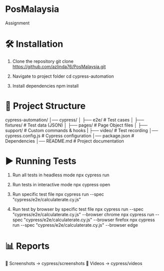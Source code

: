 # PosMalaysia
Assignment

# 🛠️ Installation
1. Clone the repository
git clone https://github.com/azlinda76/PosMalaysia.git

2. Navigate to project folder
cd cypress-automation

3. Install dependencies
npm install

# 📂 Project Structure
cypress-automation/
│── cypress/
│   ├── e2e/             # Test cases
│   ├── fixtures/        # Test data (JSON)
│   ├── pages/           # Page Object files
│   ├── support/         # Custom commands & hooks
|   ├── video/           # Test recording
│── cypress.config.js    # Cypress configuration
│── package.json         # Dependencies
│── README.md            # Project documentation

# ▶️ Running Tests
1. Run all tests in headless mode
npx cypress run

2. Run tests in interactive mode
npx cypress open

3. Run specific test file
npx cypress run --spec "cypress/e2e/calculaterate.cy.js"

4. Run test by browser by specific test file
npx cypress run --spec "cypress/e2e/calculaterate.cy.js" --browser chrome
npx cypress run --spec "cypress/e2e/calculaterate.cy.js" --browser firefox
npx cypress run --spec "cypress/e2e/calculaterate.cy.js" --browser edge
  
   
# 📊 Reports
📸 Screenshots → cypress/screenshots
🎥 Videos → cypress/videos

